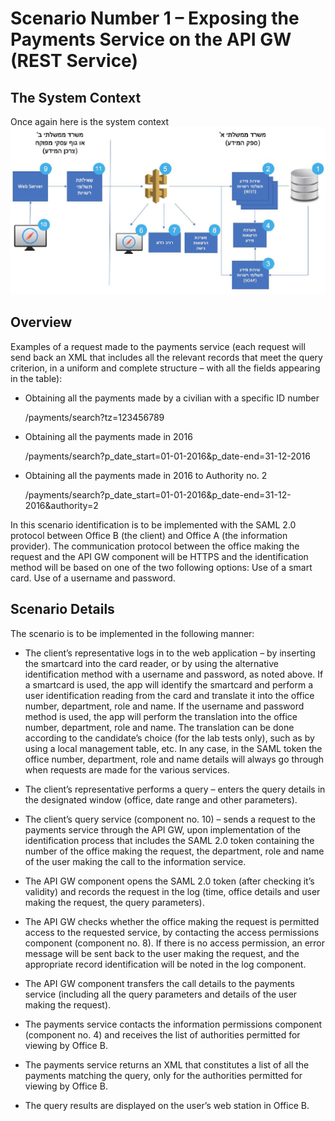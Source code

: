 # Scenario Number 1 – Exposing the Payments Service on the API GW (REST Service)

## The System Context
Once again here is the system context
![alt text](../resources/images/SystemContext.png "System Context")

## Overview
Examples of a request made to the payments service (each request will send back an XML that includes all the relevant records that meet the query criterion, in a uniform and complete structure – with all the fields appearing in the table):
- Obtaining all the payments made by a civilian with a specific ID number

  /payments/search?tz=123456789

- Obtaining all the payments made in 2016

  /payments/search?p_date_start=01-01-2016&p_date-end=31-12-2016

- Obtaining all the payments made in 2016 to Authority no. 2

  /payments/search?p_date_start=01-01-2016&p_date-end=31-12-2016&authority=2

In this scenario identification is to be implemented with the SAML 2.0 protocol between Office B (the client) and Office A (the information provider). The communication protocol between the office making the request and the API GW component will be HTTPS and the identification method will be based on one of the two following options:
Use of a smart card.
Use of a username and password.

## Scenario Details
The scenario is to be implemented in the following manner:
- The client’s representative logs in to the web application – by inserting the smartcard into the card reader, or by using the alternative identification method with a username and password, as noted above. If a smartcard is used, the app will identify the smartcard and perform a user identification reading from the card and translate it into the office number, department, role and name. If the username and password method is used, the app will perform the translation into the office number, department, role and name. The translation can be done according to the candidate’s choice (for the lab tests only), such as by using a local management table, etc.
In any case, in the SAML token the office number, department, role and name details will always go through when requests are made for the various services.

- The client’s representative performs a query – enters the query details in the designated window (office, date range and other parameters).
- The client’s query service (component no. 10) – sends a request to the payments service through the API GW, upon implementation of the identification process that includes the SAML 2.0 token containing the number of the office making the request, the department, role and name of the user making the call to the information service. 

- The API GW component opens the SAML 2.0 token (after checking it’s validity) and records the request in the log (time, office details and user making the request, the query parameters).

- The API GW checks whether the office making the request is permitted access to the requested service, by contacting the access permissions component (component no. 8). If there is no access permission, an error message will be sent back to the user making the request, and the appropriate record identification will be noted in the log component.

- The API GW component transfers the call details to the payments service (including all the query parameters and details of the user making the request).

- The payments service contacts the information permissions component (component no. 4) and receives the list of authorities permitted for viewing by Office B.

- The payments service returns an XML that constitutes a list of all the payments matching the query, only for the authorities permitted for viewing by Office B.

- The query results are displayed on the user’s web station in Office B. 
